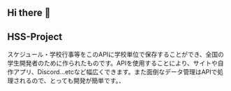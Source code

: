 ## Hi there 👋

## HSS-Project
スケジュール・学校行事等をこのAPIに学校単位で保存することができ、全国の学生開発者のために作られたものです。APIを使用することにより、サイトや自作アプリ、Discord...etcなど幅広くできます。また面倒なデータ管理はAPIで処理されるので、とっても開発が簡単です。、
<!--

**Here are some ideas to get you started:**

🙋‍♀️ A short introduction - what is your organization all about?
🌈 Contribution guidelines - how can the community get involved?
👩‍💻 Useful resources - where can the community find your docs? Is there anything else the community should know?
🍿 Fun facts - what does your team eat for breakfast?
🧙 Remember, you can do mighty things with the power of [Markdown](https://docs.github.com/github/writing-on-github/getting-started-with-writing-and-formatting-on-github/basic-writing-and-formatting-syntax)
-->
